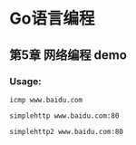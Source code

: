 # Go语言编程 
## 第5章 网络编程 demo
### Usage:
```
icmp www.baidu.com

simplehttp www.baidu.com:80

simplehttp2 www.baidu.com:80
```